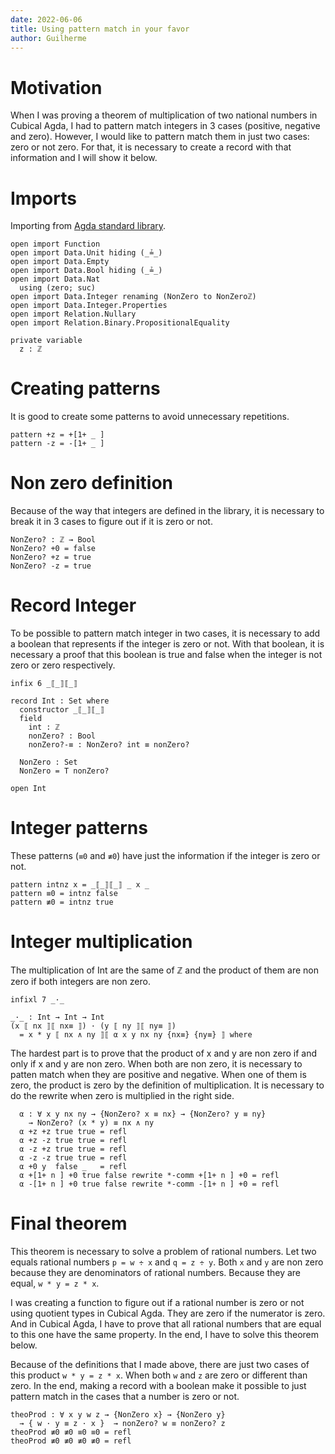 ```yaml
---
date: 2022-06-06
title: Using pattern match in your favor
author: Guilherme
---
```


# Motivation

When I was proving a theorem of multiplication of two national numbers in Cubical Agda,
I had to pattern match integers in 3 cases (positive, negative and zero).
However, I would like to pattern match them in just two cases: zero or not zero.
For that, it is necessary to create a record with that information and I will show it below.

# Imports

Importing from [Agda standard library](https://github.com/agda/agda-stdlib).

```
open import Function
open import Data.Unit hiding (_≟_)
open import Data.Empty
open import Data.Bool hiding (_≟_)
open import Data.Nat
  using (zero; suc)
open import Data.Integer renaming (NonZero to NonZeroℤ)
open import Data.Integer.Properties
open import Relation.Nullary
open import Relation.Binary.PropositionalEquality

private variable
  z : ℤ

```

# Creating patterns

It is good to create some patterns to avoid unnecessary repetitions.

```
pattern +z = +[1+ _ ]
pattern -z = -[1+ _ ]
```

# Non zero definition

Because of the way that integers are defined in the library,
it is necessary to break it in 3 cases to figure out if it is zero or not.

```
NonZero? : ℤ → Bool
NonZero? +0 = false
NonZero? +z = true
NonZero? -z = true
```

# Record Integer

To be possible to pattern match integer in two cases,
it is necessary to add a boolean that represents if the integer is zero or not.
With that boolean, it is necessary a proof that this boolean is true and false when
the integer is not zero or zero respectively.

```
infix 6 _⟦_⟧⟦_⟧

record Int : Set where
  constructor _⟦_⟧⟦_⟧
  field
    int : ℤ
    nonZero? : Bool
    nonZero?-≡ : NonZero? int ≡ nonZero?

  NonZero : Set
  NonZero = T nonZero?

open Int
```

# Integer patterns

These patterns (`≡0` and `≢0`) have just the information if the integer is zero or not.

```
pattern intnz x = _⟦_⟧⟦_⟧ _ x _
pattern ≡0 = intnz false
pattern ≢0 = intnz true
```

# Integer multiplication

The multiplication of Int are the same of ℤ and the product of them are non zero if both integers are non zero.

```
infixl 7 _·_

_·_ : Int → Int → Int
(x ⟦ nx ⟧⟦ nx≡ ⟧) · (y ⟦ ny ⟧⟦ ny≡ ⟧)
  = x * y ⟦ nx ∧ ny ⟧⟦ α x y nx ny {nx≡} {ny≡} ⟧ where
```

The hardest part is to prove that the product of x and y are non zero if and only if x and y are non zero.
When both are non zero, it is necessary to patten match when they are positive and negative.
When one of them is zero, the product is zero by the definition of multiplication.
It is necessary to do the rewrite when zero is multiplied in the right side.

```
  α : ∀ x y nx ny → {NonZero? x ≡ nx} → {NonZero? y ≡ ny}
    → NonZero? (x * y) ≡ nx ∧ ny
  α +z +z true true = refl
  α +z -z true true = refl
  α -z +z true true = refl
  α -z -z true true = refl
  α +0 y  false _   = refl
  α +[1+ n ] +0 true false rewrite *-comm +[1+ n ] +0 = refl
  α -[1+ n ] +0 true false rewrite *-comm -[1+ n ] +0 = refl
```

# Final theorem

This theorem is necessary to solve a problem of rational numbers.
Let two equals rational numbers `p = w ÷ x` and `q = z ÷ y`.
Both `x` and `y` are non zero because they are denominators of rational numbers.
Because they are equal, `w * y = z * x`.

I was creating a function to figure out if a rational number is zero or not using quotient types in Cubical Agda.
They are zero if the numerator is zero.
And in Cubical Agda, I have to prove that all rational numbers that are equal to this one have the same property.
In the end, I have to solve this theorem below.

Because of the definitions that I made above, there are just two cases of this product `w * y = z * x`.
When both `w` and `z` are zero or different than zero. In the end, making a record with a boolean make it
possible to just pattern match in the cases that a number is zero or not.

```
theoProd : ∀ x y w z → {NonZero x} → {NonZero y}
  → { w · y ≡ z · x }  → nonZero? w ≡ nonZero? z
theoProd ≢0 ≢0 ≡0 ≡0 = refl
theoProd ≢0 ≢0 ≢0 ≢0 = refl
```
